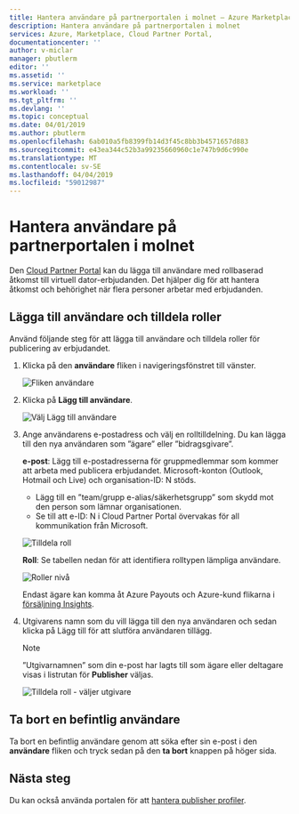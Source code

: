 ```yaml
---
title: Hantera användare på partnerportalen i molnet – Azure Marketplace | Microsoft Docs
description: Hantera användare på partnerportalen i molnet
services: Azure, Marketplace, Cloud Partner Portal,
documentationcenter: ''
author: v-miclar
manager: pbutlerm
editor: ''
ms.assetid: ''
ms.service: marketplace
ms.workload: ''
ms.tgt_pltfrm: ''
ms.devlang: ''
ms.topic: conceptual
ms.date: 04/01/2019
ms.author: pbutlerm
ms.openlocfilehash: 6ab010a5fb8399fb14d3f45c8bb3b4571657d883
ms.sourcegitcommit: e43ea344c52b3a99235660960c1e747b9d6c990e
ms.translationtype: MT
ms.contentlocale: sv-SE
ms.lasthandoff: 04/04/2019
ms.locfileid: "59012987"
---
```

# <a name="managing-users-on-the-cloud-partner-portal"></a>Hantera användare på partnerportalen i molnet

Den [Cloud Partner Portal](https://cloudpartner.azure.com) kan du lägga till användare med rollbaserad åtkomst till virtuell dator-erbjudanden. Det hjälper dig för att hantera åtkomst och behörighet när flera personer arbetar med erbjudanden.

## <a name="add-users-and-assign-roles"></a>Lägga till användare och tilldela roller 

Använd följande steg för att lägga till användare och tilldela roller för publicering av erbjudandet.

1. Klicka på den **användare** fliken i navigeringsfönstret till vänster.

    ![Fliken användare](./media/userstab.png)


2. Klicka på **Lägg till användare**.

    ![Välj Lägg till användare](./media/adduser.png)


3. Ange användarens e-postadress och välj en rolltilldelning.  Du kan lägga till den nya användaren som ”ägare” eller ”bidragsgivare”.

    **e-post**: Lägg till e-postadresserna för gruppmedlemmar som kommer att arbeta med publicera erbjudandet. Microsoft-konton (Outlook, Hotmail och Live) och organisation-ID: N stöds.

    - Lägg till en ”team/grupp e-alias/säkerhetsgrupp” som skydd mot den person som lämnar organisationen.
    - Se till att e-ID: N i Cloud Partner Portal övervakas för all kommunikation från Microsoft.
    
    ![Tilldela roll](./media/assignrole.png)

    **Roll**: Se tabellen nedan för att identifiera rolltypen lämpliga användare.

    ![Roller nivå](./media/roleaccesslevel.png)

    Endast ägare kan komma åt Azure Payouts och Azure-kund flikarna i [försäljning Insights](../../cloud-partner-portal-orig/si-getting-started.md).


4. Utgivarens namn som du vill lägga till den nya användaren och sedan klicka på Lägg till för att slutföra användaren tillägg.

    > [!NOTE]
    > ”Utgivarnamnen” som din e-post har lagts till som ägare eller deltagare visas i listrutan för **Publisher** väljas.


    ![Tilldela roll - väljer utgivare](./media/assignselectpublisher.png)


## <a name="delete-an-existing-user"></a>Ta bort en befintlig användare

Ta bort en befintlig användare genom att söka efter sin e-post i den **användare** fliken och tryck sedan på den **ta bort** knappen på höger sida.


## <a name="next-steps"></a>Nästa steg

Du kan också använda portalen för att [hantera publisher profiler](./cpp-manage-publisher-profile.md).
